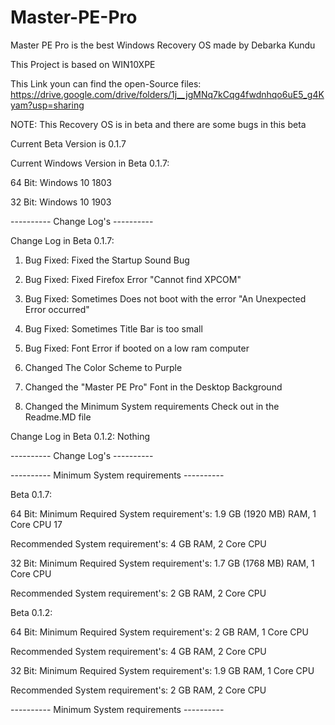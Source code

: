 # Master-PE-Pro

Master PE Pro is the best Windows Recovery OS made by Debarka Kundu

This Project is based on WIN10XPE

This Link youn can find the open-Source files: https://drive.google.com/drive/folders/1j__jgMNq7kCqg4fwdnhqo6uE5_g4Kyam?usp=sharing

NOTE: This Recovery OS is in beta and there are some bugs in this beta

Current Beta Version is 0.1.7

Current Windows Version in Beta 0.1.7:

64 Bit: Windows 10 1803

32 Bit: Windows 10 1903

---------- Change Log's ----------

Change Log in Beta 0.1.7:
1. Bug Fixed: Fixed the Startup Sound Bug

2. Bug Fixed: Fixed Firefox Error "Cannot find XPCOM"

4. Bug Fixed: Sometimes Does not boot with the error "An Unexpected Error occurred"

6. Bug Fixed: Sometimes Title Bar is too small

8. Bug Fixed: Font Error if booted on a low ram computer

10. Changed The Color Scheme to Purple

12. Changed the "Master PE Pro" Font in the Desktop Background

14. Changed the Minimum System requirements Check out in the Readme.MD file

Change Log in Beta 0.1.2:
Nothing

---------- Change Log's ----------

---------- Minimum System requirements ----------

Beta 0.1.7:

64 Bit: Minimum Required System requirement's: 1.9 GB (1920 MB) RAM, 1 Core CPU 17

Recommended System requirement's: 4 GB RAM, 2 Core CPU

32 Bit: Minimum Required System requirement's: 1.7 GB (1768 MB) RAM, 1 Core CPU

Recommended System requirement's: 2 GB RAM, 2 Core CPU

Beta 0.1.2:

64 Bit: Minimum Required System requirement's: 2 GB RAM, 1 Core CPU

Recommended System requirement's: 4 GB RAM, 2 Core CPU

32 Bit: Minimum Required System requirement's: 1.9 GB RAM, 1 Core CPU

Recommended System requirement's: 2 GB RAM, 2 Core CPU

---------- Minimum System requirements ----------
